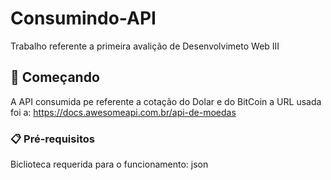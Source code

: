 # Consumindo-API

Trabalho referente a primeira avalição de Desenvolvimeto Web III

## 🚀 Começando

 A API consumida pe referente a cotação do Dolar e do BitCoin
 a URL usada foi a: https://docs.awesomeapi.com.br/api-de-moedas

 ### 📋 Pré-requisitos

Biclioteca requerida para o funcionamento: json

